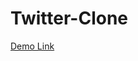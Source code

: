 # Twitter-Clone

<a href="https://sakibb7.github.io/Twitter-Clone/"> Demo Link </a>

<img src="" />

